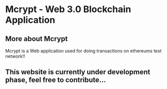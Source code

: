 # Mcrypt - Web 3.0 Blockchain Application

## More about Mcrypt

Mcrypt is a Web application used for doing transactions on ethereums test network!!

## This website is currently under development phase, feel free to contribute...
